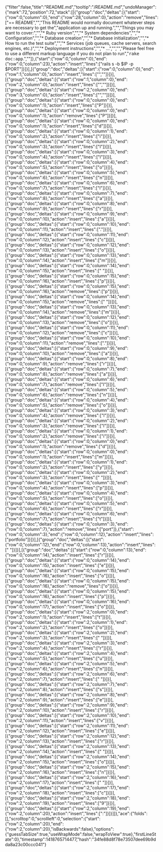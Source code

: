 {"filter":false,"title":"README.md","tooltip":"/README.md","undoManager":{"mark":72,"position":72,"stack":[[{"group":"doc","deltas":[{"start":{"row":0,"column":0},"end":{"row":28,"column":0},"action":"remove","lines":["== README","","This README would normally document whatever steps are necessary to get the","application up and running.","","Things you may want to cover:","","* Ruby version","","* System dependencies","","* Configuration","","* Database creation","","* Database initialization","","* How to run the test suite","","* Services (job queues, cache servers, search engines, etc.)","","* Deployment instructions","","* ...","","","Please feel free to use a different markup language if you do not plan to run","<tt>rake doc:app</tt>.",""]},{"start":{"row":0,"column":0},"end":{"row":0,"column":23},"action":"insert","lines":["rails s -b $IP -p $PORT"]}]}],[{"group":"doc","deltas":[{"start":{"row":0,"column":0},"end":{"row":1,"column":0},"action":"insert","lines":["",""]}]}],[{"group":"doc","deltas":[{"start":{"row":1,"column":0},"end":{"row":2,"column":0},"action":"insert","lines":["",""]}]}],[{"group":"doc","deltas":[{"start":{"row":2,"column":0},"end":{"row":3,"column":0},"action":"insert","lines":["",""]}]}],[{"group":"doc","deltas":[{"start":{"row":0,"column":0},"end":{"row":0,"column":1},"action":"insert","lines":["P"]}]}],[{"group":"doc","deltas":[{"start":{"row":0,"column":0},"end":{"row":0,"column":1},"action":"remove","lines":["P"]}]}],[{"group":"doc","deltas":[{"start":{"row":0,"column":0},"end":{"row":0,"column":1},"action":"insert","lines":["d"]}]}],[{"group":"doc","deltas":[{"start":{"row":0,"column":1},"end":{"row":0,"column":2},"action":"insert","lines":["i"]}]}],[{"group":"doc","deltas":[{"start":{"row":0,"column":2},"end":{"row":0,"column":3},"action":"insert","lines":["l"]}]}],[{"group":"doc","deltas":[{"start":{"row":0,"column":3},"end":{"row":0,"column":4},"action":"insert","lines":["l"]}]}],[{"group":"doc","deltas":[{"start":{"row":0,"column":4},"end":{"row":0,"column":5},"action":"insert","lines":["o"]}]}],[{"group":"doc","deltas":[{"start":{"row":0,"column":5},"end":{"row":0,"column":6},"action":"insert","lines":["n"]}]}],[{"group":"doc","deltas":[{"start":{"row":0,"column":6},"end":{"row":0,"column":7},"action":"insert","lines":["l"]}]}],[{"group":"doc","deltas":[{"start":{"row":0,"column":7},"end":{"row":0,"column":8},"action":"insert","lines":["a"]}]}],[{"group":"doc","deltas":[{"start":{"row":0,"column":8},"end":{"row":0,"column":9},"action":"insert","lines":["r"]}]}],[{"group":"doc","deltas":[{"start":{"row":0,"column":9},"end":{"row":0,"column":10},"action":"insert","lines":["a"]}]}],[{"group":"doc","deltas":[{"start":{"row":0,"column":10},"end":{"row":0,"column":11},"action":"insert","lines":["."]}]}],[{"group":"doc","deltas":[{"start":{"row":0,"column":11},"end":{"row":0,"column":12},"action":"insert","lines":["c"]}]}],[{"group":"doc","deltas":[{"start":{"row":0,"column":12},"end":{"row":0,"column":13},"action":"insert","lines":["o"]}]}],[{"group":"doc","deltas":[{"start":{"row":0,"column":13},"end":{"row":0,"column":14},"action":"insert","lines":["m"]}]}],[{"group":"doc","deltas":[{"start":{"row":0,"column":14},"end":{"row":0,"column":15},"action":"insert","lines":[" "]}]}],[{"group":"doc","deltas":[{"start":{"row":0,"column":15},"end":{"row":0,"column":16},"action":"insert","lines":["p"]}]}],[{"group":"doc","deltas":[{"start":{"row":0,"column":15},"end":{"row":0,"column":16},"action":"remove","lines":["p"]}]}],[{"group":"doc","deltas":[{"start":{"row":0,"column":14},"end":{"row":0,"column":15},"action":"remove","lines":[" "]}]}],[{"group":"doc","deltas":[{"start":{"row":0,"column":13},"end":{"row":0,"column":14},"action":"remove","lines":["m"]}]}],[{"group":"doc","deltas":[{"start":{"row":0,"column":12},"end":{"row":0,"column":13},"action":"remove","lines":["o"]}]}],[{"group":"doc","deltas":[{"start":{"row":0,"column":11},"end":{"row":0,"column":12},"action":"remove","lines":["c"]}]}],[{"group":"doc","deltas":[{"start":{"row":0,"column":10},"end":{"row":0,"column":11},"action":"remove","lines":["."]}]}],[{"group":"doc","deltas":[{"start":{"row":0,"column":9},"end":{"row":0,"column":10},"action":"remove","lines":["a"]}]}],[{"group":"doc","deltas":[{"start":{"row":0,"column":8},"end":{"row":0,"column":9},"action":"remove","lines":["r"]}]}],[{"group":"doc","deltas":[{"start":{"row":0,"column":7},"end":{"row":0,"column":8},"action":"remove","lines":["a"]}]}],[{"group":"doc","deltas":[{"start":{"row":0,"column":6},"end":{"row":0,"column":7},"action":"remove","lines":["l"]}]}],[{"group":"doc","deltas":[{"start":{"row":0,"column":5},"end":{"row":0,"column":6},"action":"remove","lines":["n"]}]}],[{"group":"doc","deltas":[{"start":{"row":0,"column":4},"end":{"row":0,"column":5},"action":"remove","lines":["o"]}]}],[{"group":"doc","deltas":[{"start":{"row":0,"column":3},"end":{"row":0,"column":4},"action":"remove","lines":["l"]}]}],[{"group":"doc","deltas":[{"start":{"row":0,"column":2},"end":{"row":0,"column":3},"action":"remove","lines":["l"]}]}],[{"group":"doc","deltas":[{"start":{"row":0,"column":1},"end":{"row":0,"column":2},"action":"remove","lines":["i"]}]}],[{"group":"doc","deltas":[{"start":{"row":0,"column":0},"end":{"row":0,"column":1},"action":"remove","lines":["d"]}]}],[{"group":"doc","deltas":[{"start":{"row":0,"column":0},"end":{"row":0,"column":1},"action":"insert","lines":["m"]}]}],[{"group":"doc","deltas":[{"start":{"row":0,"column":1},"end":{"row":0,"column":2},"action":"insert","lines":["y"]}]}],[{"group":"doc","deltas":[{"start":{"row":0,"column":2},"end":{"row":0,"column":3},"action":"insert","lines":[" "]}]}],[{"group":"doc","deltas":[{"start":{"row":0,"column":3},"end":{"row":0,"column":4},"action":"insert","lines":["p"]}]}],[{"group":"doc","deltas":[{"start":{"row":0,"column":4},"end":{"row":0,"column":5},"action":"insert","lines":["o"]}]}],[{"group":"doc","deltas":[{"start":{"row":0,"column":5},"end":{"row":0,"column":6},"action":"insert","lines":["r"]}]}],[{"group":"doc","deltas":[{"start":{"row":0,"column":6},"end":{"row":0,"column":7},"action":"insert","lines":["t"]}]}],[{"group":"doc","deltas":[{"start":{"row":0,"column":3},"end":{"row":0,"column":7},"action":"remove","lines":["port"]},{"start":{"row":0,"column":3},"end":{"row":0,"column":12},"action":"insert","lines":["portfolio"]}]}],[{"group":"doc","deltas":[{"start":{"row":0,"column":12},"end":{"row":0,"column":13},"action":"insert","lines":[" "]}]}],[{"group":"doc","deltas":[{"start":{"row":0,"column":13},"end":{"row":0,"column":14},"action":"insert","lines":["r"]}]}],[{"group":"doc","deltas":[{"start":{"row":0,"column":14},"end":{"row":0,"column":15},"action":"insert","lines":["e"]}]}],[{"group":"doc","deltas":[{"start":{"row":0,"column":15},"end":{"row":0,"column":16},"action":"insert","lines":["o"]}]}],[{"group":"doc","deltas":[{"start":{"row":0,"column":15},"end":{"row":0,"column":16},"action":"remove","lines":["o"]}]}],[{"group":"doc","deltas":[{"start":{"row":0,"column":15},"end":{"row":0,"column":16},"action":"insert","lines":["p"]}]}],[{"group":"doc","deltas":[{"start":{"row":0,"column":16},"end":{"row":0,"column":17},"action":"insert","lines":["o"]}]}],[{"group":"doc","deltas":[{"start":{"row":2,"column":0},"end":{"row":2,"column":1},"action":"insert","lines":["t"]}]}],[{"group":"doc","deltas":[{"start":{"row":2,"column":1},"end":{"row":2,"column":2},"action":"insert","lines":["o"]}]}],[{"group":"doc","deltas":[{"start":{"row":2,"column":2},"end":{"row":2,"column":3},"action":"insert","lines":[" "]}]}],[{"group":"doc","deltas":[{"start":{"row":2,"column":3},"end":{"row":2,"column":4},"action":"insert","lines":["r"]}]}],[{"group":"doc","deltas":[{"start":{"row":2,"column":4},"end":{"row":2,"column":5},"action":"insert","lines":["u"]}]}],[{"group":"doc","deltas":[{"start":{"row":2,"column":5},"end":{"row":2,"column":6},"action":"insert","lines":["n"]}]}],[{"group":"doc","deltas":[{"start":{"row":2,"column":6},"end":{"row":2,"column":7},"action":"insert","lines":[" "]}]}],[{"group":"doc","deltas":[{"start":{"row":2,"column":7},"end":{"row":2,"column":8},"action":"insert","lines":["s"]}]}],[{"group":"doc","deltas":[{"start":{"row":2,"column":8},"end":{"row":2,"column":9},"action":"insert","lines":["e"]}]}],[{"group":"doc","deltas":[{"start":{"row":2,"column":9},"end":{"row":2,"column":10},"action":"insert","lines":["r"]}]}],[{"group":"doc","deltas":[{"start":{"row":2,"column":10},"end":{"row":2,"column":11},"action":"insert","lines":["v"]}]}],[{"group":"doc","deltas":[{"start":{"row":2,"column":11},"end":{"row":2,"column":12},"action":"insert","lines":["e"]}]}],[{"group":"doc","deltas":[{"start":{"row":2,"column":12},"end":{"row":2,"column":13},"action":"insert","lines":["r"]}]}],[{"group":"doc","deltas":[{"start":{"row":2,"column":13},"end":{"row":2,"column":14},"action":"insert","lines":[" "]}]}],[{"group":"doc","deltas":[{"start":{"row":2,"column":14},"end":{"row":2,"column":15},"action":"insert","lines":["o"]}]}],[{"group":"doc","deltas":[{"start":{"row":2,"column":15},"end":{"row":2,"column":16},"action":"insert","lines":["n"]}]}],[{"group":"doc","deltas":[{"start":{"row":2,"column":16},"end":{"row":2,"column":17},"action":"insert","lines":[" "]}]}],[{"group":"doc","deltas":[{"start":{"row":2,"column":17},"end":{"row":2,"column":18},"action":"insert","lines":["c"]}]}],[{"group":"doc","deltas":[{"start":{"row":2,"column":18},"end":{"row":2,"column":19},"action":"insert","lines":["9"]}]}],[{"group":"doc","deltas":[{"start":{"row":2,"column":19},"end":{"row":2,"column":20},"action":"insert","lines":[":"]}]}]]},"ace":{"folds":[],"scrolltop":0,"scrollleft":0,"selection":{"start":{"row":2,"column":20},"end":{"row":2,"column":20},"isBackwards":false},"options":{"guessTabSize":true,"useWrapMode":false,"wrapToView":true},"firstLineState":0},"timestamp":1418765714477,"hash":"34fe88d8f78e73507dee69b9dda8a23c00ccc041"}